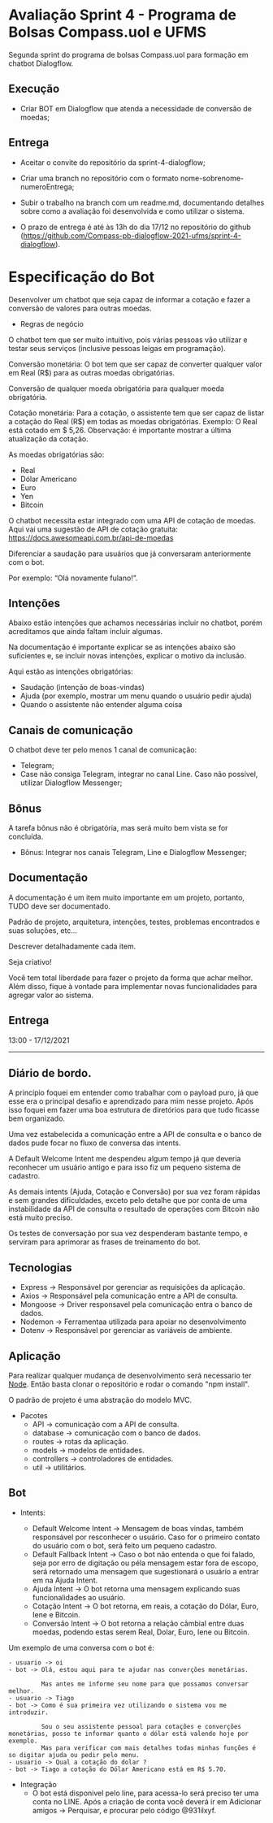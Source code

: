 
# Avaliação Sprint 4 - Programa de Bolsas Compass.uol e UFMS

Segunda sprint do programa de bolsas Compass.uol para formação em chatbot Dialogflow.


## Execução

- Criar BOT em Dialogflow que atenda a necessidade de conversão de moedas;



## Entrega

- Aceitar o convite do repositório da sprint-4-dialogflow;

- Criar uma branch no repositório com o formato nome-sobrenome-numeroEntrega;

- Subir o trabalho na branch com um readme.md, documentando detalhes sobre como a avaliação foi desenvolvida e como utilizar o sistema.

- O prazo de entrega é até às 13h do dia 17/12 no repositório do github (https://github.com/Compass-pb-dialogflow-2021-ufms/sprint-4-dialogflow).

# Especificação do Bot

Desenvolver um chatbot que seja capaz de informar a cotação e fazer a conversão
de valores para outras moedas.

 - Regras de negócio

O chatbot tem que ser muito intuitivo, pois várias pessoas vão utilizar e testar seus
serviços (inclusive pessoas leigas em programação).

Conversão monetária: O bot tem que ser capaz de converter qualquer valor em Real (R$) para as outras moedas obrigatórias.

Conversão de qualquer moeda obrigatória para qualquer moeda obrigatória.

Cotação monetária: Para a cotação, o assistente tem que ser capaz de listar a cotação do Real (R$) em todas as moedas obrigatórias. Exemplo: O Real está cotado
em $ 5,26. Observação: é importante mostrar a última atualização da cotação.

As moedas obrigatórias são:
- Real
- Dólar Americano
- Euro
- Yen
- Bitcoin

O chatbot necessita estar integrado com uma API de cotação de moedas. Aqui vai uma sugestão de API de cotação gratuita: https://docs.awesomeapi.com.br/api-de-moedas

Diferenciar a saudação para usuários que já conversaram anteriormente com o bot.

Por exemplo: “Olá novamente fulano!”.

## Intenções
Abaixo estão intenções que achamos necessárias incluir no chatbot, porém acreditamos que
ainda faltam incluir algumas. 

Na documentação é importante explicar se as intenções abaixo são suficientes e, se incluir novas intenções, explicar o motivo da inclusão.

Aqui estão as intenções obrigatórias:
- Saudação (intenção de boas-vindas)
- Ajuda (por exemplo, mostrar um menu quando o usuário pedir ajuda)
- Quando o assistente não entender alguma coisa

## Canais de comunicação
O chatbot deve ter pelo menos 1 canal de comunicação:
- Telegram;
- Case não consiga Telegram, integrar no canal Line. Caso não possível, utilizar Dialogflow Messenger;

## Bônus

A tarefa bônus não é obrigatória, mas será muito bem vista se for concluída.
- Bônus: Integrar nos canais Telegram, Line e Dialogflow Messenger;

## Documentação
A documentação é um item muito importante em um projeto, portanto, TUDO deve ser documentado. 

Padrão de projeto, arquitetura, intenções, testes, problemas encontrados e suas soluções, etc... 

Descrever detalhadamente cada item.

Seja criativo!

Você tem total liberdade para fazer o projeto da forma que achar melhor. Além disso, fique
à vontade para implementar novas funcionalidades para agregar valor ao sistema.


## Entrega
13:00 - 17/12/2021


----

## Diário de bordo.

A princípio foquei em entender como trabalhar com o payload puro, já que esse era o principal desafio e aprendizado para mim nesse projeto.
Após isso foquei em fazer uma boa estrutura de diretórios para que tudo ficasse bem organizado.

Uma vez estabelecida a comunicação entre a API de consulta e o banco de dados pude focar no fluxo de conversa das intents.

A Default Welcome Intent me despendeu algum tempo já que deveria reconhecer um usuário antigo e para isso fiz um pequeno sistema de cadastro.

As demais intents (Ajuda, Cotação e Conversão) por sua vez foram rápidas e sem grandes dificuldades, exceto pelo detalhe que por conta de uma instabilidade da API de consulta o resultado de operações com Bitcoin não está muito preciso.

Os testes de conversação por sua vez despenderam bastante tempo, e serviram para aprimorar as frases de treinamento do bot.

## Tecnologias

- Express -> Responsável por gerenciar as requisições da aplicação.
- Axios -> Responsável pela comunicação entre a API de consulta.
- Mongoose -> Driver responsavel pela comunicação entra o banco de dados.
- Nodemon -> Ferramentaa utilizada para apoiar no desenvolvimento
- Dotenv -> Responsável por gerenciar as variáveis de ambiente.

## Aplicação

Para realizar qualquer mudança de desenvolvimento será necessario ter <a href="https://nodejs.org/pt-br/">Node</a>.
Então basta clonar o repositório e rodar o comando "npm install".

O padrão de projeto é uma abstração do modelo MVC.

- Pacotes
  - API -> comunicação com a API de consulta.
  - database -> comunicação com o banco de dados.
  - routes -> rotas da aplicação.
  - models -> modelos de entidades.
  - controllers -> controladores de entidades.
  - util -> utilitários.

## Bot

- Intents:

  - Default Welcome Intent -> Mensagem de boas vindas, também responsável por resconhecer o usuário. Caso for o primeiro contato do usuário com o bot, será feito um pequeno cadastro.
  - Default Fallback Intent -> Caso o bot não entenda o que foi falado, seja por erro de digitação ou péla mensagem estar fora de escopo, será retornado uma mensagem que sugestionará o usuário a entrar em na Ajuda Intent.
  - Ajuda Intent -> O bot retorna uma mensagem explicando suas funcionalidades ao usuário.
  - Cotação Intent -> O bot retorna, em reais, a cotação do Dólar, Euro, Iene e Bitcoin.
  - Conversão Intent -> O bot retorna a relação câmbial entre duas moedas, podendo estas serem Real, Dolar, Euro, Iene ou Bitcoin.
  
Um exemplo de uma conversa com o bot é:

    - usuario -> oi
    - bot -> Olá, estou aqui para te ajudar nas converções monetárias.
             
             Mas antes me informe seu nome para que possamos conversar melhor.
    - usuario -> Tiago
    - bot -> Como é sua primeira vez utilizando o sistema vou me introduzir.

             Sou o seu assistente pessoal para cotações e converções monetárias, posso te informar quanto o dólar está valendo hoje por exemplo.
             Mas para verificar com mais detalhes todas minhas funções é so digitar ajuda ou pedir pelo menu.
    - usuario -> Qual a cotação do dolar ?
    - bot -> Tiago a cotação do Dólar Americano está em R$ 5.70.

- Integração
  - O bot está disponivel pelo line, para acessa-lo será preciso ter uma conta no <a ref="https://line.me/en/">LINE</a>. Após a criação de conta você deverá ir em Adicionar amigos -> Perquisar, e procurar pelo código @931ilxyf.